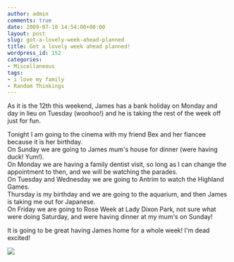 ```yaml
---
author: admin
comments: true
date: 2009-07-10 14:54:00+00:00
layout: post
slug: got-a-lovely-week-ahead-planned
title: Got a lovely week ahead planned!
wordpress_id: 152
categories:
- Miscellaneous
tags:
- i love my family
- Random Thinkings
---
```


As it is the 12th this weekend, James has a bank holiday on Monday and day in lieu on Tuesday (woohoo!) and he is taking the rest of the week off just for fun.  
  
Tonight I am going to the cinema with my friend Bex and her fiancee because it is her birthday.  
On Sunday we are going to James mum's house for dinner (were having duck! Yum!).  
On Monday we are having a family dentist visit, so long as I can change the appointment to then, and we will be watching the parades.  
On Tuesday and Wednesday we are going to Antrim to watch the Highland Games.  
Thursday is my birthday and we are going to the aquarium, and then James is taking me out for Japanese.  
On Friday we are going to Rose Week at Lady Dixon Park, not sure what were doing Saturday, and were having dinner at my mum's on Sunday!  
  
It is going to be great having James home for a whole week!  I'm dead excited!

![](https://blogger.googleusercontent.com/tracker/251139911615938991-2721592585520835733?l=www.outmumbered.com)
